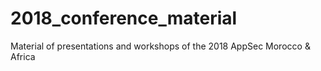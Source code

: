 # 2018_conference_material
Material of presentations and workshops of the 2018 AppSec Morocco &amp; Africa
